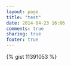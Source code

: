 ```yaml
---
layout: page
title: "test"
date: 2014-04-23 16:06
comments: true
sharing: true
footer: true
---
```


{% gist 11391053 %}